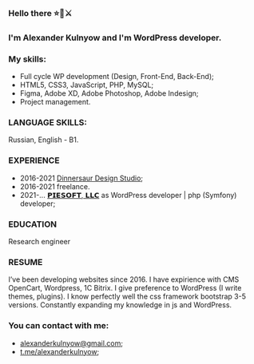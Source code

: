 
### Hello there ⭐🧔⚔️
### I'm Alexander Kulnyow and I'm WordPress developer.
### My skills:
- Full cycle WP development 
(Design, Front-End, Back-End);
- HTML5, CSS3, JavaScript, PHP, MySQL;
- Figma, Adobe XD, Adobe Photoshop, Adobe Indesign;
- Project management.

### LANGUAGE SKILLS:
Russian, English - B1.

### EXPERIENCE
- 2016-2021 [Dinnersaur Design Studio](https://dds.by);
- 2016-2021 freelance.
- 2021-... [𝗣𝗜𝗘𝗦𝗢𝗙𝗧, 𝗟𝗟𝗖](https://piesoft.us) as WordPress developer | php (Symfony) developer;

### EDUCATION
Research engineer

### RESUME
I’ve been developing websites since 2016. I have expirience with CMS OpenCart,
Wordpress, 1C Bitrix. I give preference to WordPress (I write themes,
plugins). I know perfectly well the css framework bootstrap 3-5
versions. Constantly expanding my knowledge in js and WordPress.

### You can contact with me:
- [alexanderkulnyow@gmail.com](mailto:alexanderkulnyow@gmail.com);
- [t.me/alexanderkulnyow](https://t.me/alexanderkulnyow);

<!--
**alexanderkulnyow/alexanderkulnyow** is a ✨ _special_ ✨ repository because its `README.md` (this file) appears on your GitHub profile.

Here are some ideas to get you started:

- 🔭 I’m currently working on ...
- 🌱 I’m currently learning ...
- 👯 I’m looking to collaborate on ...
- 🤔 I’m looking for help with ...
- 💬 Ask me about ...
- 📫 How to reach me: ...
- 😄 Pronouns: ...
- ⚡ Fun fact: ...
-->

